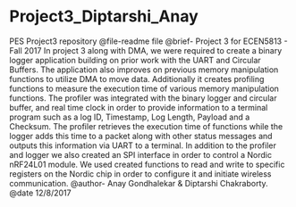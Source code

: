 # Project3_Diptarshi_Anay
PES Project3 repository
@file-readme file 
@brief- Project 3 for ECEN5813 - Fall 2017 
In project 3 along with DMA, we were required to create a binary logger application building on prior work with the UART and Circular Buffers. The application also improves on previous memory manipulation functions to utilize DMA to move data. Additionally it creates profiling functions to measure the execution time of various memory manipulation functions. The profiler was integrated with the binary logger and circular buffer, and real time clock in order to provide information to a terminal program such as a log ID, Timestamp, Log Length, Payload and a Checksum. The profiler retrieves the execution time of functions while the logger adds this time to a packet along with other status messages and outputs this information via UART to a terminal. In addition to the profiler and logger we also created an SPI interface in order to control a Nordic nRF24L01 module. We used created functions to read and write to specific registers on the Nordic chip in order to configure it and initiate wireless communication.
@author- Anay Gondhalekar & Diptarshi Chakraborty.
@date 12/8/2017 
